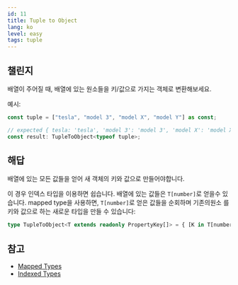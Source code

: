 ```yaml
---
id: 11
title: Tuple to Object
lang: ko
level: easy
tags: tuple
---
```


## 챌린지

배열이 주어질 때, 배열에 있는 원소들을 키/값으로 가지는 객체로 변환해보세요.

예시:

```ts
const tuple = ["tesla", "model 3", "model X", "model Y"] as const;

// expected { tesla: 'tesla', 'model 3': 'model 3', 'model X': 'model X', 'model Y': 'model Y'}
const result: TupleToObject<typeof tuple>;
```

## 해답

배열에 있는 모든 값들을 얻어 새 객체의 키와 값으로 만들어야합니다.

이 경우 인덱스 타입을 이용하면 쉽습니다. 배열에 있는 값들은 `T[number]`로 얻을수
있습니다. mapped type을 사용하면, `T[number]`로 얻은 값들을 순회하며 기존의원소
를 키와 값으로 하는 새로운 타입을 만들 수 있습니다:

```ts
type TupleToObject<T extends readonly PropertyKey[]> = { [K in T[number]]: K };
```

## 참고

- [Mapped Types](https://www.typescriptlang.org/docs/handbook/2/mapped-types.html)
- [Indexed Types](https://www.typescriptlang.org/docs/handbook/2/indexed-access-types.html)
